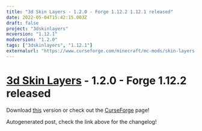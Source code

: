 ```yaml
---
title: "3d Skin Layers - 1.2.0 - Forge 1.12.2 1.12.1 released"
date: 2022-05-04T15:42:15.003Z
draft: false
project: "3dskinlayers"
mcversion: "1.12.1"
modversion: "1.2.0"
tags: ["3dskinlayers", "1.12.1"]
externalurl: "https://www.curseforge.com/minecraft/mc-mods/skin-layers-3d/files/3779887"
---
```

# [3d Skin Layers](/project/3dskinlayers) - 1.2.0 - Forge 1.12.2 released
Download [this](https://www.curseforge.com/minecraft/mc-mods/skin-layers-3d/files/3779887) version or check out the [CurseForge](https://www.curseforge.com/minecraft/mc-mods/skin-layers-3d) page!

Autogenerated post, check the link above for the changelog!
